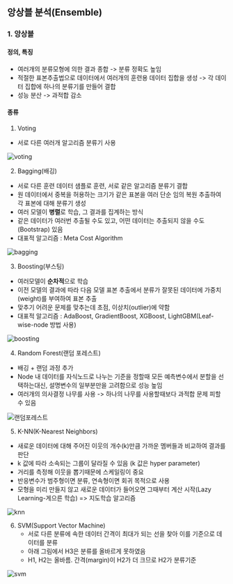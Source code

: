 ## 앙상블 분석(Ensemble)
### 1. 앙상블
#### 정의, 특징
- 여러개의 분류모형에 의한 결과 종합 -> 분류 정확도 높임
- 적절한 표본추출법으로 데이터에서 여러개의 훈련용 데이터 집합을 생성 -> 각 데이터 집합에 하나의 분류기를 만들어 결합
- 성능 분산 -> 과적합 감소


#### 종류
1. Voting 
  - 서로 다른 여러개 알고리즘 분류기 사용

![voting](https://github.com/silverywaves/IT_ACADEMY/assets/155939946/9a66f671-b2e4-4076-8136-04487dc258e7)


2. Bagging(배깅)
  - 서로 다른 훈련 데이터 샘플로 훈련, 서로 같은 알고리즘 분류기 결합
  - 원 데이터에서 중복을 허용하는 크기가 같은 표본을 여러 단순 임의 복원 추출하여 각 표본에 대해 분류기 생성
  - 여러 모델이 **병렬**로 학습, 그 결과를 집계하는 방식
  - 같은 데이터가 여러번 추출될 수도 있고, 어떤 데이터는 추출되지 않을 수도(Bootstrap) 있음
  - 대표적 알고리즘 : Meta Cost Algorithm


![bagging](https://github.com/silverywaves/IT_ACADEMY/assets/155939946/79b05711-c277-435e-8d30-3dc313e3565e)


3. Boosting(부스팅)
  - 여러모델이 **순차적**으로 학습
  - 이전 모델의 결과에 따라 다음 모델 표본 추출에서 분류가 잘못된 데이터에 가중치(weight)를 부여하여 표본 추출
  - 맞추기 어려운 문제를 맞추는데 초점, 이상치(outlier)에 약함
  - 대표적 알고리즘 : AdaBoost, GradientBoost, XGBoost, LightGBM(Leaf-wise-node 방법 사용)

![boosting](https://github.com/silverywaves/IT_ACADEMY/assets/155939946/fe4065a2-250f-4548-a5e7-feafeae3bb23)



4. Random Forest(랜덤 포레스트)
  - 배깅 + 랜덤 과정 추가
  - Node 내 데이터를 자식노드로 나누는 기준을 정할때 모든 예측변수에서 분할을 선택하는대신, 설명변수의 일부분만을 고려함으로 성능 높임
  - 여러개의 의사결정 나무를 사용 -> 하나의 나무를 사용할때보다 과적합 문제 피할 수 있음


![랜덤포레스트](https://github.com/silverywaves/IT_ACADEMY/assets/155939946/aed6214e-5600-4ab6-9f6c-18d34a9a8f85)


5. K-NN(K-Nearest Neighbors)
  - 새로운 데이터에 대해 주어진 이웃의 개수(k)만큼 가까운 멤버들과 비교하여 결과를 판단
  - k 값에 따라 소속되는 그룹이 달라질 수 있음 (k 값은 hyper parameter)
  - 거리를 측정해 이웃을 뽑기때문에 스케일링이 중요
  - 반응변수가 범주형이면 분류, 연속형이면 회귀 목적으로 사용
  - 모형을 미리 만들지 않고 새로운 데이터가 들어오면 그때부터 계산 시작(Lazy Learning-게으른 학습) => 지도학습 알고리즘

![knn](https://github.com/silverywaves/IT_ACADEMY/assets/155939946/2537e8ac-251a-4d21-a18f-abeee232ad29)


6. SVM(Support Vector Machine)
   - 서로 다른 분류에 속한 데이터 간격이 최대가 되는 선을 찾아 이를 기준으로 데이터를 분류
   - 아래 그림에서 H3은 분류를 올바르게 못하였음
   - H1, H2는 올바름. 간격(margin)이 H2가 더 크므로 H2가 분류기준

![svm](https://github.com/silverywaves/IT_ACADEMY/assets/155939946/25ec6974-7be6-4f20-83b2-3d1f18d6901a)


